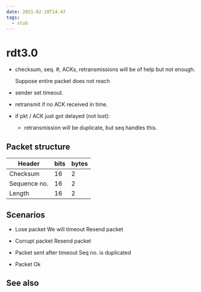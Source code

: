 ```yaml
---
date: 2021-02-18T14:47
tags: 
  - stub
---
```


# rdt3.0

- checksum, seq. #, ACKs, retransmissions will be of help but not enough.

  Suppose entire packet does not reach
  
- sender set timeout.
- retransmit if no ACK received in time.
- if pkt / ACK just got delayed (not lost):
  - retransmission will be duplicate, but seq handles this.
  
## Packet structure

| Header       | bits | bytes |
|--------------|------|-------|
| Checksum     | 16   | 2     |
| Sequence no. | 16   | 2     |
| Length       | 16   | 2     |

## Scenarios

- Lose packet
  We will timeout
  Resend packet

- Corrupt packet
  Resend packet

- Packet sent after timeout
  Seq no. is duplicated

- Packet Ok

## See also

<d1f4c827>
